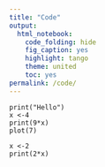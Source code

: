 ```yaml
---
title: "Code"
output: 
  html_notebook: 
    code_folding: hide
    fig_caption: yes
    highlight: tango
    theme: united
    toc: yes
permalink: /code/
---
```



```{r}
print("Hello")
x <-4 
print(9*x)
plot(7)
```

```{r}
x <-2 
print(2*x)
```
